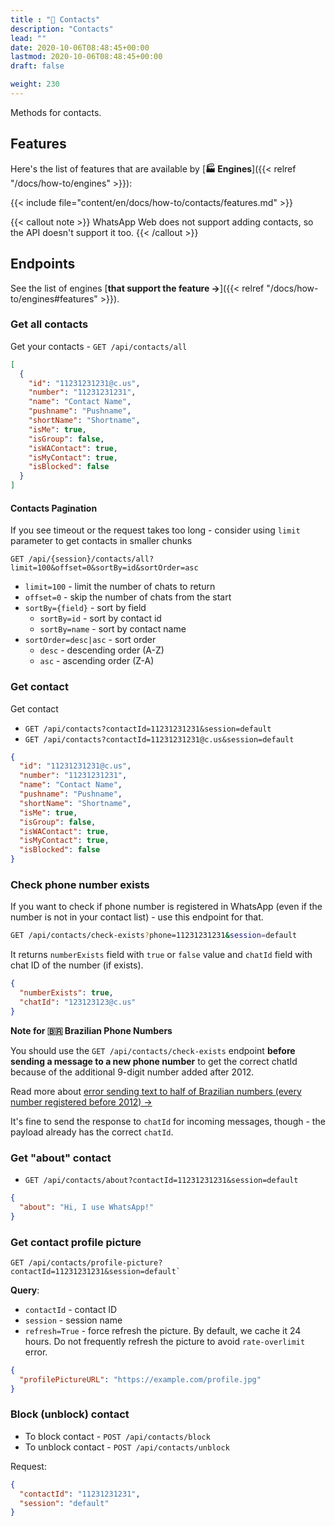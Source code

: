 ```yaml
---
title : "👤 Contacts"
description: "Contacts"
lead: ""
date: 2020-10-06T08:48:45+00:00
lastmod: 2020-10-06T08:48:45+00:00
draft: false

weight: 230
---
```


Methods for contacts.

## Features
Here's the list of features that are available by [**🏭 Engines**]({{< relref "/docs/how-to/engines" >}}):

{{< include file="content/en/docs/how-to/contacts/features.md" >}}

{{< callout note >}}
  WhatsApp Web does not support adding contacts, so the API doesn't support it too.
{{< /callout >}}

## Endpoints
See the list of engines [**that support the feature ->**]({{< relref "/docs/how-to/engines#features" >}}).

### Get all contacts

Get your contacts - `GET /api/contacts/all`

```json
[
  {
    "id": "11231231231@c.us",
    "number": "11231231231",
    "name": "Contact Name",
    "pushname": "Pushname",
    "shortName": "Shortname",
    "isMe": true,
    "isGroup": false,
    "isWAContact": true,
    "isMyContact": true,
    "isBlocked": false
  }
]
```

#### Contacts Pagination
If you see timeout or the request takes too long - consider using `limit` parameter to get contacts in smaller chunks

```
GET /api/{session}/contacts/all?limit=100&offset=0&sortBy=id&sortOrder=asc
```

- `limit=100` - limit the number of chats to return
- `offset=0` - skip the number of chats from the start
- `sortBy={field}` - sort by field
    - `sortBy=id` - sort by contact id
    - `sortBy=name` - sort by contact name
- `sortOrder=desc|asc` - sort order
    - `desc` - descending order (A-Z)
    - `asc` - ascending order (Z-A)

### Get contact

Get contact

- `GET /api/contacts?contactId=11231231231&session=default`
- `GET /api/contacts?contactId=11231231231@c.us&session=default`

```json
{
  "id": "11231231231@c.us",
  "number": "11231231231",
  "name": "Contact Name",
  "pushname": "Pushname",
  "shortName": "Shortname",
  "isMe": true,
  "isGroup": false,
  "isWAContact": true,
  "isMyContact": true,
  "isBlocked": false
}
```

### Check phone number exists

If you want to check if phone number is registered in WhatsApp (even if the number is not in your contact list) - use
this endpoint for that.
```bash
GET /api/contacts/check-exists?phone=11231231231&session=default
```
It returns `numberExists` field with `true` or `false` value and `chatId` field with chat ID of the number (if exists).

```json
{
  "numberExists": true,
  "chatId": "123123123@c.us"
}
```
**Note for 🇧🇷 Brazilian Phone Numbers**

You should use the `GET /api/contacts/check-exists` endpoint **before sending a message to a new phone number**
to get the correct chatId because of the additional 9-digit number added after 2012.

Read more about
[error sending text to half of Brazilian numbers (every number registered before 2012) ->](https://github.com/devlikeapro/waha/issues/238)

It's fine to send the response to `chatId` for incoming messages, though - the payload already has the correct `chatId`.

### Get "about" contact

- `GET /api/contacts/about?contactId=11231231231&session=default`

```json
{
  "about": "Hi, I use WhatsApp!"
}
```

### Get contact profile picture
```
GET /api/contacts/profile-picture?contactId=11231231231&session=default`
```

**Query**:
- `contactId` - contact ID
- `session` - session name
- `refresh=True` - force refresh the picture. By default, we cache it 24 hours. Do not frequently refresh the picture to avoid `rate-overlimit` error.

```json
{
  "profilePictureURL": "https://example.com/profile.jpg"
}
```

### Block (unblock) contact
- To block contact - `POST /api/contacts/block`
- To unblock contact - `POST /api/contacts/unblock`

Request:
```json
{
  "contactId": "11231231231",
  "session": "default"
}
```

